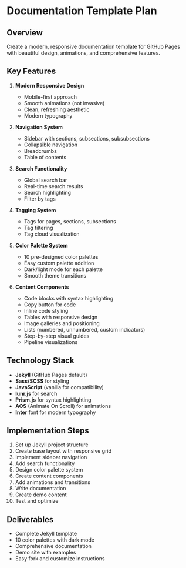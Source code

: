 # Documentation Template Plan

## Overview
Create a modern, responsive documentation template for GitHub Pages with beautiful design, animations, and comprehensive features.

## Key Features
1. **Modern Responsive Design**
   - Mobile-first approach
   - Smooth animations (not invasive)
   - Clean, refreshing aesthetic
   - Modern typography

2. **Navigation System**
   - Sidebar with sections, subsections, subsubsections
   - Collapsible navigation
   - Breadcrumbs
   - Table of contents

3. **Search Functionality**
   - Global search bar
   - Real-time search results
   - Search highlighting
   - Filter by tags

4. **Tagging System**
   - Tags for pages, sections, subsections
   - Tag filtering
   - Tag cloud visualization

5. **Color Palette System**
   - 10 pre-designed color palettes
   - Easy custom palette addition
   - Dark/light mode for each palette
   - Smooth theme transitions

6. **Content Components**
   - Code blocks with syntax highlighting
   - Copy button for code
   - Inline code styling
   - Tables with responsive design
   - Image galleries and positioning
   - Lists (numbered, unnumbered, custom indicators)
   - Step-by-step visual guides
   - Pipeline visualizations

## Technology Stack
- **Jekyll** (GitHub Pages default)
- **Sass/SCSS** for styling
- **JavaScript** (vanilla for compatibility)
- **lunr.js** for search
- **Prism.js** for syntax highlighting
- **AOS** (Animate On Scroll) for animations
- **Inter** font for modern typography

## Implementation Steps
1. Set up Jekyll project structure
2. Create base layout with responsive grid
3. Implement sidebar navigation
4. Add search functionality
5. Design color palette system
6. Create content components
7. Add animations and transitions
8. Write documentation
9. Create demo content
10. Test and optimize

## Deliverables
- Complete Jekyll template
- 10 color palettes with dark mode
- Comprehensive documentation
- Demo site with examples
- Easy fork and customize instructions